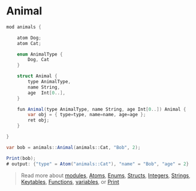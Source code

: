 # Animal

```cs
mod animals {

    atom Dog;
    atom Cat;

    enum AnimalType {
        Dog, Cat
    }

    struct Animal {
        type AnimalType,
        name String,
        age  Int[0..],
    }

    fun Animal(type AnimalType, name String, age Int[0..]) Animal {
        var obj = { type=type, name=name, age=age };
        ret obj;
    }

}

var bob = animals::Animal(animals::Cat, "Bob", 2);

Print(bob);
# output: {"type" = Atom("animals::Cat"), "name" = "Bob", "age" = 2}
```
> Read more about [modules](./module.md), [Atoms](./atom.md), [Enums](./enum.md), [Structs](./struct.md), [Integers](./int.md), [Strings](./string.md), [Keytables](./object.md), [Functions](./function.md), [variables](./variable.md), or [Print](./Print.md)

